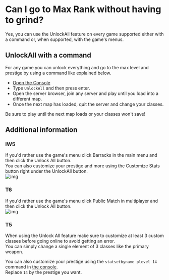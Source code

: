 # Can I go to Max Rank without having to grind?

Yes, you can use the UnlockAll feature on every game supported either with a command or, when supported, with the game's menus.  

## UnlockAll with a command

For any game you can unlock everything and go to the max level and prestige by using a command like explained below.  

* [Open the Console](/docs/opening-console)  
* Type `UnlockAll` and then press enter.  
* Open the server browser, join any server and play until you load into a different map.  
* Once the next map has loaded, quit the server and change your classes.  

<Alert variant="warning">

Be sure to play until the next map loads or your classes won't save!

</Alert>

## Additional information

### IW5

If you'd rather use the game's menu click Barracks in the main menu and then click the Unlock All button.  
You can also customize your prestige and more using the Customize Stats button right under the UnlockAll button.  
![img](/images/docs/unlockall-max-rank/unlockall-iw5.png)

### T6

If you'd rather use the game's menu click Public Match in multiplayer and then click the Unlock All button.  
![img](/images/docs/unlockall-max-rank/unlockall-t6.png)

### T5

When using the Unlock All feature make sure to customize at least 3 custom classes before going online to avoid getting an error.  
You can simply change a single element of 3 classes like the primary weapon.

You can also customize your prestige using the `statsetbyname plevel 14` command in [the console](/docs/opening-console).  
Replace `14` by the prestige you want.
